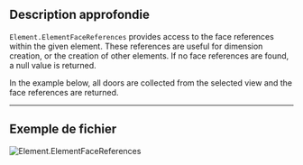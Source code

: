 ## Description approfondie
`Element.ElementFaceReferences` provides access to the face references within the given element. These references are useful for dimension creation, or the creation of other elements. If no face references are found, a null value is returned.

In the example below, all doors are collected from the selected view and the face references are returned.
___
## Exemple de fichier

![Element.ElementFaceReferences](./Revit.Elements.Element.ElementFaceReferences_img.jpg)
